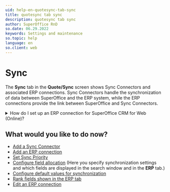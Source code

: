 ```yaml
---
uid: help-en-quotesync-tab-sync
title: quotesync tab sync
description: quotesync tab sync
author: SuperOffice RnD
so.date: 06.29.2022
keywords: Settings and maintenance
so.topic: help
language: en
so.client: web
---
```


# Sync

The **Sync** tab in the **Quote/Sync** screen shows Sync Connectors and associated ERP connections. Sync Connectors handle the synchronization of data between SuperOffice and the ERP system, while the ERP connections provide the link between SuperOffice and Sync Connectors.

<details><summary>How do I set up an ERP connection for SuperOffice CRM for Web (Online)? </summary>

[!include[How to set up ERP](../includes/set-up-erp.md)]
</details>

## What would you like to do now?

* [Add a Sync Connector][1]
* [Add an ERP connection][2]
* [Set Sync Priority][3]
* [Configure field allocation][4] (Here you specify synchronization settings and which fields are displayed in the search window and in the **ERP** tab.)
* [Configure default values for synchronization][5]
* [Rank fields shown in the ERP tab][6]
* [Edit an ERP connection][7]

<!-- Referenced links -->
[1]: sync-connector-add.md
[2]: sync-add-erp-connection.md
[3]: sync-set-sync-priority.md
[4]: sync-configure-field-allocation.md
[5]: sync-configure-default-values.md
[6]: sync-rank-fields-shown-in-erp-tab.md
[7]: sync-edit-erp-connection.md

<!-- Referenced images -->
